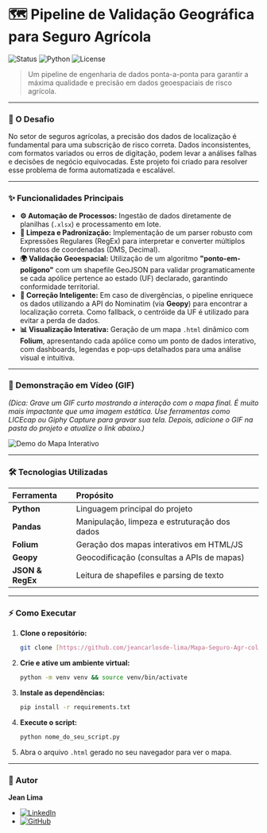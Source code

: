 # 🗺️ Pipeline de Validação Geográfica para Seguro Agrícola

![Status](https://img.shields.io/badge/status-concluído-green)
![Python](https://img.shields.io/badge/python-3.9%2B-blue)
![License](https://img.shields.io/badge/license-MIT-lightgrey)

> Um pipeline de engenharia de dados ponta-a-ponta para garantir a máxima qualidade e precisão em dados geoespaciais de risco agrícola.

---

### 🎯 O Desafio

No setor de seguros agrícolas, a precisão dos dados de localização é fundamental para uma subscrição de risco correta. Dados inconsistentes, com formatos variados ou erros de digitação, podem levar a análises falhas e decisões de negócio equivocadas. Este projeto foi criado para resolver esse problema de forma automatizada e escalável.

---

### ✨ Funcionalidades Principais

* **⚙️ Automação de Processos:** Ingestão de dados diretamente de planilhas (`.xlsx`) e processamento em lote.
* **🧹 Limpeza e Padronização:** Implementação de um parser robusto com Expressões Regulares (RegEx) para interpretar e converter múltiplos formatos de coordenadas (DMS, Decimal).
* **🌍 Validação Geoespacial:** Utilização de um algoritmo **"ponto-em-polígono"** com um shapefile GeoJSON para validar programaticamente se cada apólice pertence ao estado (UF) declarado, garantindo conformidade territorial.
* **🧠 Correção Inteligente:** Em caso de divergências, o pipeline enriquece os dados utilizando a API do Nominatim (via **Geopy**) para encontrar a localização correta. Como fallback, o centróide da UF é utilizado para evitar a perda de dados.
* **📊 Visualização Interativa:** Geração de um mapa `.html` dinâmico com **Folium**, apresentando cada apólice como um ponto de dados interativo, com dashboards, legendas e pop-ups detalhados para uma análise visual e intuitiva.

---

### 🚀 Demonstração em Vídeo (GIF)

*(Dica: Grave um GIF curto mostrando a interação com o mapa final. É muito mais impactante que uma imagem estática. Use ferramentas como LICEcap ou Giphy Capture para gravar sua tela. Depois, adicione o GIF na pasta do projeto e atualize o link abaixo.)*

![Demo do Mapa Interativo](caminho/para/seu/mapa-demo.gif)

---

### 🛠️ Tecnologias Utilizadas

| Ferramenta | Propósito |
| :--- | :--- |
| **Python** | Linguagem principal do projeto |
| **Pandas** | Manipulação, limpeza e estruturação dos dados |
| **Folium** | Geração dos mapas interativos em HTML/JS |
| **Geopy** | Geocodificação (consultas a APIs de mapas) |
| **JSON & RegEx** | Leitura de shapefiles e parsing de texto |

---

### ⚡ Como Executar

1.  **Clone o repositório:**
    ```bash
    git clone [https://github.com/jeancarlosde-lima/Mapa-Seguro-Agr-cola.git](https://github.com/jeancarlosde-lima/Mapa-Seguro-Agr-cola.git)
    ```
2.  **Crie e ative um ambiente virtual:**
    ```bash
    python -m venv venv && source venv/bin/activate
    ```
3.  **Instale as dependências:**
    ```bash
    pip install -r requirements.txt
    ```
4.  **Execute o script:**
    ```bash
    python nome_do_seu_script.py
    ```
5.  Abra o arquivo `.html` gerado no seu navegador para ver o mapa.

---

### 👤 Autor

**Jean Lima**

* [![LinkedIn](https://img.shields.io/badge/linkedin-%230077B5.svg?style=for-the-badge&logo=linkedin&logoColor=white)](https://www.linkedin.com/in/seu-perfil/)
* [![GitHub](https://img.shields.io/badge/github-%23121011.svg?style=for-the-badge&logo=github&logoColor=white)](https://github.com/jeancarlosde-lima)
